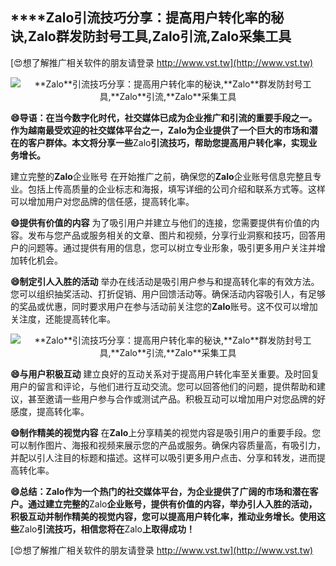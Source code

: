 ## ****Zalo**引流技巧分享：提高用户转化率的秘诀,**Zalo**群发防封号工具,**Zalo**引流,**Zalo**采集工具**

[😍想了解推广相关软件的朋友请登录 http://www.vst.tw](http://www.vst.tw)

 <center><img src="https://vst.tw/MP4/tuiguang/png/6.png" alt="**Zalo**引流技巧分享：提高用户转化率的秘诀,**Zalo**群发防封号工具,**Zalo**引流,**Zalo**采集工具"></center>

**😄导语：在当今数字化时代，社交媒体已成为企业推广和引流的重要手段之一。作为越南最受欢迎的社交媒体平台之一，**Zalo**为企业提供了一个巨大的市场和潜在的客户群体。本文将分享一些**Zalo**引流技巧，帮助您提高用户转化率，实现业务增长。**

建立完整的**Zalo**企业账号
在开始推广之前，确保您的**Zalo**企业账号信息完整且专业。包括上传高质量的企业标志和海报，填写详细的公司介绍和联系方式等。这样可以增加用户对您品牌的信任感，提高转化率。

**😄提供有价值的内容**
为了吸引用户并建立与他们的连接，您需要提供有价值的内容。发布与您产品或服务相关的文章、图片和视频，分享行业洞察和技巧，回答用户的问题等。通过提供有用的信息，您可以树立专业形象，吸引更多用户关注并增加转化机会。

**😄制定引人入胜的活动**
举办在线活动是吸引用户参与和提高转化率的有效方法。您可以组织抽奖活动、打折促销、用户回馈活动等。确保活动内容吸引人，有足够的奖品或优惠，同时要求用户在参与活动前关注您的**Zalo**账号。这不仅可以增加关注度，还能提高转化率。

 <center><img src="https://vst.tw/MP4/tuiguang/png/1.png" alt="**Zalo**引流技巧分享：提高用户转化率的秘诀,**Zalo**群发防封号工具,**Zalo**引流,**Zalo**采集工具"></center>

**😄与用户积极互动**
建立良好的互动关系对于提高用户转化率至关重要。及时回复用户的留言和评论，与他们进行互动交流。您可以回答他们的问题，提供帮助和建议，甚至邀请一些用户参与合作或测试产品。积极互动可以增加用户对您品牌的好感度，提高转化率。

**😄制作精美的视觉内容**
在**Zalo**上分享精美的视觉内容是吸引用户的重要手段。您可以制作图片、海报和视频来展示您的产品或服务。确保内容质量高，有吸引力，并配以引人注目的标题和描述。这样可以吸引更多用户点击、分享和转发，进而提高转化率。

**😄总结：**Zalo**作为一个热门的社交媒体平台，为企业提供了广阔的市场和潜在客户。通过建立完整的**Zalo**企业账号，提供有价值的内容，举办引人入胜的活动，积极互动并制作精美的视觉内容，您可以提高用户转化率，推动业务增长。使用这些**Zalo**引流技巧，相信您将在**Zalo**上取得成功！**

[😍想了解推广相关软件的朋友请登录 http://www.vst.tw](http://www.vst.tw)



